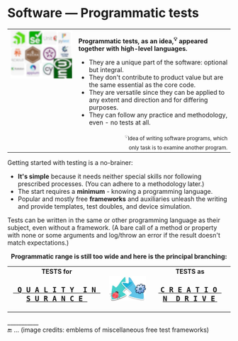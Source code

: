 # Software &mdash; Programmatic tests

<table><tr valign="top"><td><picture><img alt="&nbsp;Plenty of test frameworks" src="../../_rsc/_img/illus/tests/test_fw-emblems(blur).jpg" /></picture>
</td><td>
<p><b>Programmatic tests, as an idea,<sup>💡</sup> appeared together with high-level languages.</b></p>
<ul>
  <li>They are a unique part of the software: optional but integral.</li>
  <li>They don't contribute to product value but are the same essential as the core code.</li>
  <li>They are versatile since they can be applied to any extent and direction and for differing purposes.</li>
  <li>They can follow any practice and methodology, even - no tests at all.</li>
</ul>
<div dir="rtl"><sub>Idea of writing software programs, which<sup>💡</sup> <br />.only task is to examine another program</sub></div>
</td></tr></table>

Getting started with testing is a no-brainer:

+ **It's simple** because it needs neither special skills nor following prescribed processes. (You can adhere to a methodology later.)
+ The start requires a **minimum** - knowing a programming language.
+ Popular and mostly free **frameworks** and auxiliaries unleash the writing and provide templates, test doubles, and device simulation.

Tests can be written in the same or other programming language as their subject, even without a framework. (A bare call of a method or property with none or some arguments and log/throw an error if the result doesn't match expectations.)

<p align="center"><b>Programmatic range is still too wide and here is the principal branching:</b></p>
<table><tr><td>
  <div align="center"><b>TESTS for</b><br /><h3><a href="asQA/"><samp><ins>&nbsp;Q&thinsp;U&thinsp;A&thinsp;L&thinsp;I&thinsp;T&thinsp;Y&nbsp;&nbsp;I&thinsp;N&thinsp;S&thinsp;U&thinsp;R&thinsp;A&thinsp;N&thinsp;C&thinsp;E&nbsp;</ins></samp></a></h3></div>
</td><td><picture><img alt="&nbsp;arrows down left and right" src="../../_rsc/_img/signs/arrows/arrows-overlay_bifurc-down-deco.jpg"/></picture></td><td>
  <div align="center"><b>TESTS as</b><br /><h3><a href="asDrive/"><b><ins>&nbsp;<samp>C&thinsp;R&thinsp;E&thinsp;A&thinsp;T&thinsp;I&thinsp;O&thinsp;N&nbsp;&nbsp;D&thinsp;R&thinsp;I&thinsp;V&thinsp;E</samp>&nbsp;</ins></b></a></h3></div>
</td></tr></table>

\___________\
:end: ... (image credits: emblems of miscellaneous free test frameworks)
